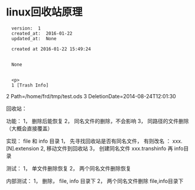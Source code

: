 
  # linux回收站原理

      version:  1
      created_at:  2016-01-22
      updated_at:  None

      created at 2016-01-22 15:49:24 


      None


      <p>
      1 [Trash Info]
2 Path=/home/frd/tmp/test.ods
3 DeletionDate=2014-08-24T12:01:30


回收站：




功能： 
1， 删除后能恢复
2， 同名文件的删除，不会影响
3， 同路径的文件删除（大概会直接覆盖）

实现：
file 和 info 目录
1， 先寻找回收站是否有同名文件， 有则改名 ： xxx.[N].extension
2, 移动文件到回收站
3， 创建同名文件 xxx.transhinfo 再 info目录

测试：
1， 单文件删除恢复
2， 两个同名文件删除恢复

内部测试：
1， 删除， file, info 目录下
2， 两个同名文件删除 file,info目录下
      </p>

  